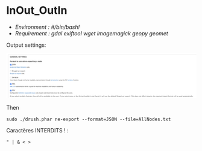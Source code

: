 # InOut_OutIn
* *Environment : #/bin/bash!*
* *Requirement : gdal exiftool wget imagemagick geopy geomet*

Output settings:

![Screenshot](Img/Node_Export.png)

Then
```
sudo ./drush.phar ne-export --format=JSON --file=AllNodes.txt
```
Caractères INTERDITS ! :
```
" | & < >
```
